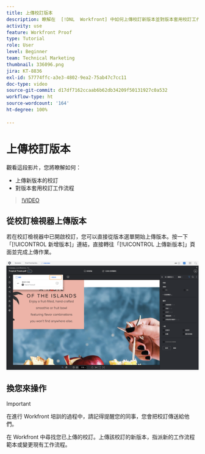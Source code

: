 ```yaml
---
title: 上傳校訂版本
description: 瞭解在  [!DNL  Workfront] 中如何上傳校訂新版本並對版本套用校訂工作流程。
activity: use
feature: Workfront Proof
type: Tutorial
role: User
level: Beginner
team: Technical Marketing
thumbnail: 336096.png
jira: KT-8836
exl-id: 57774ffc-a3e3-4802-9ea2-75ab47c7cc11
doc-type: video
source-git-commit: d17df7162ccaab6b62db34209f50131927c0a532
workflow-type: ht
source-wordcount: '164'
ht-degree: 100%

---
```


# 上傳校訂版本

觀看這段影片，您將瞭解如何：

* 上傳新版本的校訂
* 對版本套用校訂工作流程

>[!VIDEO](https://video.tv.adobe.com/v/336096/?quality=12&learn=on&enablevpops)

## 從校訂檢視器上傳版本

若在校訂檢視器中已開啟校訂，您可以直接從版本選單開始上傳版本。按一下「[!UICONTROL 新增版本]」連結，直接轉往「[!UICONTROL 上傳新版本]」頁面並完成上傳作業。

![影像顯示校訂檢視器，其左上角版本選單已展開並突顯標示「[!UICONTROL 新增版本]」連結。](assets/upload-version-from-viewer.png)

## 換您來操作

>[!IMPORTANT]
>
>在進行 Workfront 培訓的過程中，請記得提醒您的同事，您會把校訂傳送給他們。

在 Workfront 中尋找您已上傳的校訂。上傳該校訂的新版本，指派新的工作流程範本或變更現有工作流程。

<!--
### Learn more 
* Create a new version of a proof
-->
